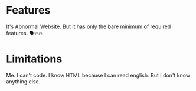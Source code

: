 # Features
It's Abnormal Website. But it has only the bare minimum of required features. 🗣️🔥🔥

# Limitations
Me. I can't code. I know HTML because I can read english. But I don't know anything else.
